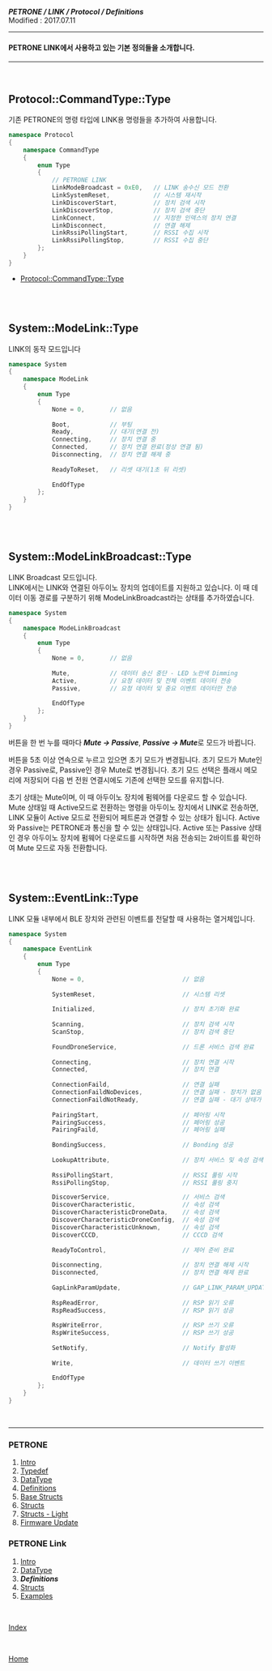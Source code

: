 ***PETRONE / LINK / Protocol / Definitions***<br>
Modified : 2017.07.11

---

#### PETRONE LINK에서 사용하고 있는 기본 정의들을 소개합니다.

---

<br>

## <a name="CommandType">Protocol::CommandType::Type</a>
기존 PETRONE의 명령 타입에 LINK용 명령들을 추가하여 사용합니다.

```cpp
namespace Protocol
{
    namespace CommandType
    {
        enum Type
        {
            // PETRONE LINK
            LinkModeBroadcast = 0xE0,   // LINK 송수신 모드 전환
            LinkSystemReset,            // 시스템 재시작
            LinkDiscoverStart,          // 장치 검색 시작
            LinkDiscoverStop,           // 장치 검색 중단
            LinkConnect,                // 지정한 인덱스의 장치 연결
            LinkDisconnect,             // 연결 해제
            LinkRssiPollingStart,       // RSSI 수집 시작
            LinkRssiPollingStop,        // RSSI 수집 중단
        };
    }
}
```

 - [Protocol::CommandType::Type](../definitions.md#CommandType)

 
<br>
<br>


## <a name="ModeLink">System::ModeLink::Type</a>
LINK의 동작 모드입니다


```cpp
namespace System
{
    namespace ModeLink
    {
        enum Type
        {
            None = 0,       // 없음
            
            Boot,           // 부팅     
            Ready,          // 대기(연결 전)                
            Connecting,     // 장치 연결 중
            Connected,      // 장치 연결 완료(정상 연결 됨)
            Disconnecting,  // 장치 연결 해제 중
                 
            ReadyToReset,   // 리셋 대기(1초 뒤 리셋)
            
            EndOfType
        };
    }
}
```


<br>
<br>


## <a name="ModeLinkBroadcast">System::ModeLinkBroadcast::Type</a>
LINK Broadcast 모드입니다.<br>
LINK에서는 LINK와 연결된 아두이노 장치의 업데이트를 지원하고 있습니다. 이 때 데이터 이동 경로를 구분하기 위해 ModeLinkBroadcast라는 상태를 추가하였습니다.


```cpp
namespace System
{
    namespace ModeLinkBroadcast
    {
        enum Type
        {
            None = 0,       // 없음
            
            Mute,           // 데이터 송신 중단 - LED 노란색 Dimming
            Active,         // 요청 데이터 및 전체 이벤트 데이터 전송
            Passive,        // 요청 데이터 및 중요 이벤트 데이터만 전송
            
            EndOfType
        };
    }
}
```

버튼을 한 번 누를 때마다 ***Mute -> Passive***, ***Passive -> Mute***로 모드가 바뀝니다. 
<br>

버튼을 5초 이상 연속으로 누르고 있으면 초기 모드가 변경됩니다. 초기 모드가 Mute인 경우 Passive로, Passive인 경우 Mute로 변경됩니다. 초기 모드 선택은 플래시 메모리에 저장되어 다음 번 전원 연결시에도 기존에 선택한 모드를 유지합니다.
<br>

초기 상태는 Mute이며, 이 때 아두이노 장치에 펌웨어를 다운로드 할 수 있습니다. Mute 상태일 때 Active모드로 전환하는 명령을 아두이노 장치에서 LINK로 전송하면, LINK 모듈이 Active 모드로 전환되어 페트론과 연결할 수 있는 상태가 됩니다. Active와 Passive는 PETRONE과 통신을 할 수 있는 상태입니다. Active 또는 Passive 상태인 경우 아두이노 장치에 펌웨어 다운로드를 시작하면 처음 전송되는 2바이트를 확인하여 Mute 모드로 자동 전환합니다.


<br>
<br>


## <a name="EventLink">System::EventLink::Type</a>
LINK 모듈 내부에서 BLE 장치와 관련된 이벤트를 전달할 때 사용하는 열거체입니다.


```cpp
namespace System
{
    namespace EventLink
    {
        enum Type
        {
            None = 0,                           // 없음
            
            SystemReset,                        // 시스템 리셋
            
            Initialized,                        // 장치 초기화 완료
            
            Scanning,                           // 장치 검색 시작
            ScanStop,                           // 장치 검색 중단
            
            FoundDroneService,                  // 드론 서비스 검색 완료
            
            Connecting,                         // 장치 연결 시작       
            Connected,                          // 장치 연결
            
            ConnectionFaild,                    // 연결 실패
            ConnectionFaildNoDevices,           // 연결 실패 - 장치가 없음
            ConnectionFaildNotReady,            // 연결 실패 - 대기 상태가 아님
            
            PairingStart,                       // 페어링 시작
            PairingSuccess,                     // 페어링 성공
            PairingFaild,                       // 페어링 실패
            
            BondingSuccess,                     // Bonding 성공
            
            LookupAttribute,                    // 장치 서비스 및 속성 검색(GATT Event 실행)
                 
            RssiPollingStart,                   // RSSI 풀링 시작
            RssiPollingStop,                    // RSSI 풀링 중지

            DiscoverService,                    // 서비스 검색
            DiscoverCharacteristic,             // 속성 검색
            DiscoverCharacteristicDroneData,    // 속성 검색
            DiscoverCharacteristicDroneConfig,  // 속성 검색
            DiscoverCharacteristicUnknown,      // 속성 검색
            DiscoverCCCD,                       // CCCD 검색
            
            ReadyToControl,                     // 제어 준비 완료
            
            Disconnecting,                      // 장치 연결 해제 시작
            Disconnected,                       // 장치 연결 해제 완료
            
            GapLinkParamUpdate,                 // GAP_LINK_PARAM_UPDATE_EVENT
            
            RspReadError,                       // RSP 읽기 오류
            RspReadSuccess,                     // RSP 읽기 성공
            
            RspWriteError,                      // RSP 쓰기 오류
            RspWriteSuccess,                    // RSP 쓰기 성공
            
            SetNotify,                          // Notify 활성화
            
            Write,                              // 데이터 쓰기 이벤트
                 
            EndOfType
        };
    }
}
```


<br>

---

### PETRONE

1. [Intro](../intro.md)
2. [Typedef](../typedef.md)
3. [DataType](../datatype.md)
4. [Definitions](../definitions.md)
5. [Base Structs](../base_structs.md)
6. [Structs](../structs.md)
7. [Structs - Light](../structs_light.md)
8. [Firmware Update](../firmware_update.md)


### PETRONE Link

1. [Intro](intro.md)
2. [DataType](datatype.md)
3. ***Definitions***
4. [Structs](structs.md)
5. [Examples](examples.md)

<br>

[Index](../index.md)

<br>

[Home](../../../../../README.md)

